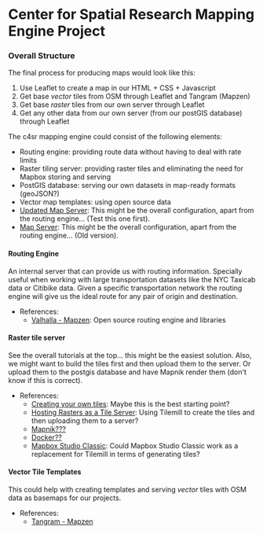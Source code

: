 # Center for Spatial Research Mapping Engine Project

### Overall Structure
The final process for producing maps would look like this:
1. Use Leaflet to create a map in our HTML + CSS + Javascript
2. Get base *vector* tiles from OSM through Leaflet and Tangram (Mapzen)
3. Get base *raster* tiles from our own server through Leaflet
4. Get any other data from our own server (from our postGIS database) through Leaflet

The c4sr mapping engine could consist of the following elements:
* Routing engine: providing route data without having to deal with rate limits
* Raster tiling server: providing raster tiles and eliminating the need for Mapbox storing and serving
* PostGIS database: serving our own datasets in map-ready formats (geoJSON?)
* Vector map templates: using open source data
* [Updated Map Server](http://www.axismaps.com/blog/): This might be the overall configuration, apart from the routing engine... (Test this one first).
* [Map Server](http://www.axismaps.com/blog/2012/01/dont-panic-an-absolute-beginners-guide-to-building-a-map-server/): This might be the overall configuration, apart from the routing engine... (Old version).

#### Routing Engine
An internal server that can provide us with routing information. Specially useful when working with large transportation datasets like the NYC Taxicab data or Citibike data. Given a specific transportation network the routing engine will give us the ideal route for any pair of origin and destination.
* References:
  * [Valhalla - Mapzen](https://github.com/valhalla): Open source routing engine and libraries

#### Raster tile server
See the overall tutorials at the top... this might be the easiest solution. Also, we might want to build the tiles first and then upload them to the server. Or upload them to the postgis database and have Mapnik render them (don't know if this is correct).
* References:
  * [Creating your own tiles](https://wiki.openstreetmap.org/wiki/Creating_your_own_tiles): Maybe this is the best starting point?
  * [Hosting Rasters as a Tile Server](https://gis.stackexchange.com/questions/144821/hosting-rasters-as-a-tile-server): Using Tilemill to create the tiles and then uploading them to a server?
  * [Mapnik???](https://github.com/klokantech/tileserver-mapnik)
  * [Docker??](http://osm2vectortiles.org/docs/serve-raster-tiles-docker/)
  * [Mapbox Studio Classic](https://github.com/mapbox/mapbox-studio-classic): Could Mapbox Studio Classic work as a replacement for Tilemill in terms of generating tiles?

#### Vector Tile Templates
This could help with creating templates and serving *vector* tiles with OSM data as basemaps for our projects.
* References:
  * [Tangram - Mapzen](https://mapzen.com/projects/tangram/)
